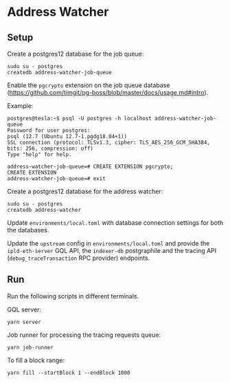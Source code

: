 # Address Watcher

## Setup

Create a postgres12 database for the job queue:

```
sudo su - postgres
createdb address-watcher-job-queue
```

Enable the `pgcrypto` extension on the job queue database (https://github.com/timgit/pg-boss/blob/master/docs/usage.md#intro).

Example:

```
postgres@tesla:~$ psql -U postgres -h localhost address-watcher-job-queue
Password for user postgres:
psql (12.7 (Ubuntu 12.7-1.pgdg18.04+1))
SSL connection (protocol: TLSv1.3, cipher: TLS_AES_256_GCM_SHA384, bits: 256, compression: off)
Type "help" for help.

address-watcher-job-queue=# CREATE EXTENSION pgcrypto;
CREATE EXTENSION
address-watcher-job-queue=# exit
```

Create a postgres12 database for the address watcher:

```
sudo su - postgres
createdb address-watcher
```

Update `environments/local.toml` with database connection settings for both the databases.

Update the `upstream` config in `environments/local.toml` and provide the `ipld-eth-server` GQL API, the `indexer-db` postgraphile and the tracing API (`debug_traceTransaction` RPC provider) endpoints.

## Run

Run the following scripts in different terminals.


GQL server:

```
yarn server
```

Job runner for processing the tracing requests queue:

```
yarn job-runner
```

To fill a block range:

```
yarn fill --startBlock 1 --endBlock 1000
```
